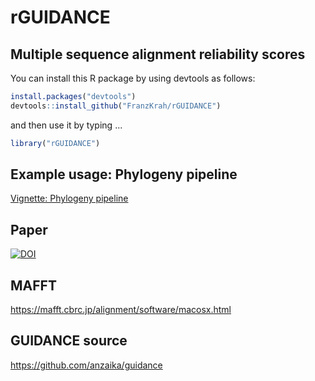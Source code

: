 # rGUIDANCE
## Multiple sequence alignment reliability scores

You can install this R package by using devtools as follows:

```r
install.packages("devtools")
devtools::install_github("FranzKrah/rGUIDANCE")
```
and then use it by typing ...

```r
library("rGUIDANCE")
```

## Example usage: Phylogeny pipeline
[Vignette: Phylogeny pipeline](http://htmlpreview.github.io/?https://github.com/FranzKrah/rGUIDANCE/blob/master/vignettes/Phylogeny_pipeline.html)

## Paper
[![DOI](http://joss.theoj.org/papers/10.21105/joss.01350/status.svg)](https://doi.org/10.21105/joss.01350)

## MAFFT
https://mafft.cbrc.jp/alignment/software/macosx.html

## GUIDANCE source
https://github.com/anzaika/guidance
